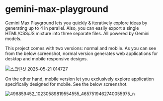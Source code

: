 # gemini-max-playground

Gemini Max Playground lets you quickly & iteratively explore ideas by generating up to 4 in parallel. Also, you can easily export a single HTML/CSS/JS mixture into three separate files. All powered by Gemini models. 

This project comes with two versions: normal and mobile. As you can see from the below screenshot, normal version generates web applications for desktop and mobile responsive designs.

![스크린샷 2025-05-21 014727](https://github.com/user-attachments/assets/52925d83-22c8-477a-a4a1-3ec62e3ebc2b)

On the other hand, mobile version let you exclusively explore application specifically designed for mobile. See the below screenshot.

![496859452_10230589819554555_4657519462740055975_n](https://github.com/user-attachments/assets/fad3c128-701f-4e52-b9d4-ba01042ff56c)
